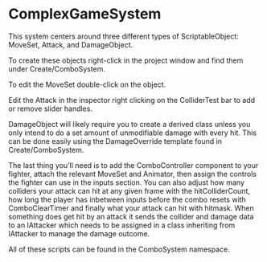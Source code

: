 # ComplexGameSystem
This system centers around three different types of ScriptableObject: MoveSet, Attack, and DamageObject.

To create these objects right-click in the project window and find them under Create/ComboSystem.

To edit the MoveSet double-click on the object.

Edit the Attack in the inspector right clicking on the ColliderTest bar to add or remove slider handles.

DamageObject will likely require you to create a derived class unless you only intend to do a set amount of unmodifiable damage with every hit. This can be done easily using the DamageOverride template found in Create/ComboSystem.

The last thing you’ll need is to add the ComboController component to your fighter, attach the relevant MoveSet and Animator, then assign the controls the fighter can use in the inputs section. You can also adjust how many colliders your attack can hit at any given frame with the hitColliderCount, how long the player has inbetween inputs before the combo resets with ComboClearTimer and finally what your attack can hit with hitmask. When something does get hit by an attack it sends the collider and damage data to an IAttacker which needs to be assigned in a class inheriting from IAttacker to manage the damage outcome.

All of these scripts can be found in the ComboSystem namespace.

